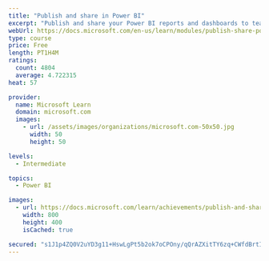 ```yaml
---
title: "Publish and share in Power BI"
excerpt: "Publish and share your Power BI reports and dashboards to teammates in your organization or to everyone on the web."
webUrl: https://docs.microsoft.com/en-us/learn/modules/publish-share-power-bi/
type: course
price: Free
length: PT1H4M
ratings:
  count: 4804
  average: 4.722315
heat: 57

provider:
  name: Microsoft Learn
  domain: microsoft.com
  images:
    - url: /assets/images/organizations/microsoft.com-50x50.jpg
      width: 50
      height: 50

levels:
  - Intermediate

topics:
  - Power BI

images:
  - url: https://docs.microsoft.com/learn/achievements/publish-and-share-with-power-bi-desktop-social.png
    width: 800
    height: 400
    isCached: true

secured: "s1J1p4ZQ0V2uYD3g11+HswLgPt5b2ok7oCPOny/qQrAZXitTY6zq+CWfdBrtI5u4kRviAppgHEtN/csXP54wB0qWrXCuFu3GEphomHsA9TRKpqMtkJCJB3VASoPmoXgIi8g24hP0GH5oE+/Z45P4A7/Wma1PqvMOeQ54uMRPZYcmDWsfo80bg+UF0DDI51aGi2U3+hH50Z0fgP+rEtlBlcR5UKfsqeCYf2vK0h4OlddHU33btJ+kHvjvj3Fi3k1WPAulo+0hRxIi7tyNjcfDOJLj7nuYWm7zFI5dy9mA7b+Uj2GGy9Ow528KIjlxoiz6iRVj9mL83/oVeHZd/+GxE2pMLi8pDjbbg+c8AgVTM50YSo6SwldaZeAywcPhtcqVSx2rrjr4fckO8ykugrTwVJOkl6DN4Xiw2YLXu+LM6/E=;NoPB+xbrEMRZUgZ1E97kMg=="
---
```


